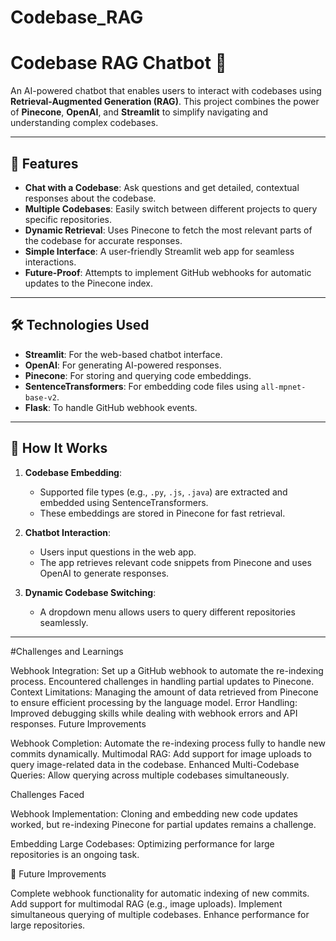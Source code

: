 # Codebase_RAG

# Codebase RAG Chatbot 🚀

An AI-powered chatbot that enables users to interact with codebases using **Retrieval-Augmented Generation (RAG)**. This project combines the power of **Pinecone**, **OpenAI**, and **Streamlit** to simplify navigating and understanding complex codebases.

---

## 🌟 Features
- **Chat with a Codebase**: Ask questions and get detailed, contextual responses about the codebase.
- **Multiple Codebases**: Easily switch between different projects to query specific repositories.
- **Dynamic Retrieval**: Uses Pinecone to fetch the most relevant parts of the codebase for accurate responses.
- **Simple Interface**: A user-friendly Streamlit web app for seamless interactions.
- **Future-Proof**: Attempts to implement GitHub webhooks for automatic updates to the Pinecone index.

---

## 🛠️ Technologies Used
- **Streamlit**: For the web-based chatbot interface.
- **OpenAI**: For generating AI-powered responses.
- **Pinecone**: For storing and querying code embeddings.
- **SentenceTransformers**: For embedding code files using `all-mpnet-base-v2`.
- **Flask**: To handle GitHub webhook events.

---

## 🚀 How It Works
1. **Codebase Embedding**:
   - Supported file types (e.g., `.py`, `.js`, `.java`) are extracted and embedded using SentenceTransformers.
   - These embeddings are stored in Pinecone for fast retrieval.

2. **Chatbot Interaction**:
   - Users input questions in the web app.
   - The app retrieves relevant code snippets from Pinecone and uses OpenAI to generate responses.

3. **Dynamic Codebase Switching**:
   - A dropdown menu allows users to query different repositories seamlessly.

---

#Challenges and Learnings

Webhook Integration:
Set up a GitHub webhook to automate the re-indexing process.
Encountered challenges in handling partial updates to Pinecone.
Context Limitations:
Managing the amount of data retrieved from Pinecone to ensure efficient processing by the language model.
Error Handling:
Improved debugging skills while dealing with webhook errors and API responses.
Future Improvements

Webhook Completion:
Automate the re-indexing process fully to handle new commits dynamically.
Multimodal RAG:
Add support for image uploads to query image-related data in the codebase.
Enhanced Multi-Codebase Queries:
Allow querying across multiple codebases simultaneously.

 Challenges Faced

Webhook Implementation:
Cloning and embedding new code updates worked, but re-indexing Pinecone for partial updates remains a challenge.

Embedding Large Codebases:
Optimizing performance for large repositories is an ongoing task.


📌 Future Improvements

Complete webhook functionality for automatic indexing of new commits.
Add support for multimodal RAG (e.g., image uploads).
Implement simultaneous querying of multiple codebases.
Enhance performance for large repositories.
